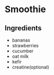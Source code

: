 # Smoothie

## Ingredients

- bananas
- strawberries
- cucumber
- oat milk
- kefir
- creatine(optional)
